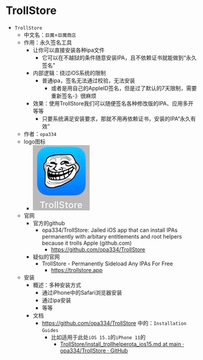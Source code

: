 # TrollStore

* `TrollStore`
  * 中文名：`巨魔`=`巨魔商店`
  * 作用：永久签名工具
    * 让你可以直接安装各种ipa文件
      * 它可以在不越狱的条件随意安装IPA，且不依赖证书就能做到“永久签名”
    * 内部逻辑：绕过iOS系统的限制
      * 普通ipa，签名无法通过校验，无法安装
        * 或者是用自己的AppleID签名，但是过了默认的7天限制，需要重新签名-》很麻烦
    * 效果：使用TrollStore我们可以随便签名各种修改版的IPA、应用多开等等
      * 只要系统满足安装要求，那就不用再依赖证书，安装的IPA“永久有效”
  * 作者：`opa334`
  * logo图标
    * ![trollstore_logo](../../../assets/img/trollstore_logo.png)
  * 官网
    * 官方的github
      * opa334/TrollStore: Jailed iOS app that can install IPAs permanently with arbitary entitlements and root helpers because it trolls Apple (github.com)
        * https://github.com/opa334/TrollStore
    * 疑似的官网
      * TrollStore - Permanently Sideload Any IPAs For Free
        * https://trollstore.app
  * 安装
    * 概述：多种安装方式
      * 通过iPhone中的Safari浏览器安装
      * 通过ipa安装
      * 等等
    * 文档
      * https://github.com/opa334/TrollStore 中的：`Installation Guides`
        * 比如适用于此处`iOS 15.1`的`iPhone 11`的
          * [TrollStore/install_trollhelperota_ios15.md at main · opa334/TrollStore · GitHub](https://github.com/opa334/TrollStore/blob/main/install_trollhelperota_ios15.md)
